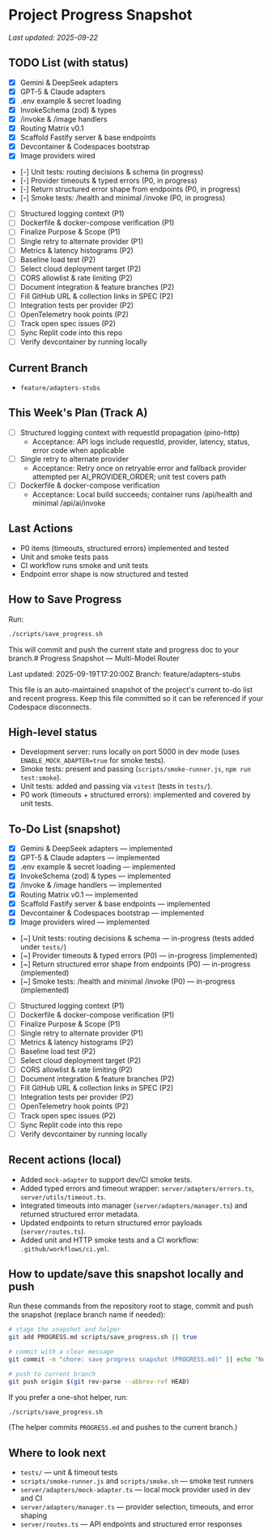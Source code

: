 # Project Progress Snapshot

_Last updated: 2025-09-22_

## TODO List (with status)

- [x] Gemini & DeepSeek adapters
- [x] GPT-5 & Claude adapters
- [x] .env example & secret loading
- [x] InvokeSchema (zod) & types
- [x] /invoke & /image handlers
- [x] Routing Matrix v0.1
- [x] Scaffold Fastify server & base endpoints
- [x] Devcontainer & Codespaces bootstrap
- [x] Image providers wired
- [-] Unit tests: routing decisions & schema (in progress)
- [-] Provider timeouts & typed errors (P0, in progress)
- [-] Return structured error shape from endpoints (P0, in progress)
- [-] Smoke tests: /health and minimal /invoke (P0, in progress)
- [ ] Structured logging context (P1)
- [ ] Dockerfile & docker-compose verification (P1)
- [ ] Finalize Purpose & Scope (P1)
- [ ] Single retry to alternate provider (P1)
- [ ] Metrics & latency histograms (P2)
- [ ] Baseline load test (P2)
- [ ] Select cloud deployment target (P2)
- [ ] CORS allowlist & rate limiting (P2)
- [ ] Document integration & feature branches (P2)
- [ ] Fill GitHub URL & collection links in SPEC (P2)
- [ ] Integration tests per provider (P2)
- [ ] OpenTelemetry hook points (P2)
- [ ] Track open spec issues (P2)
- [ ] Sync Replit code into this repo
- [ ] Verify devcontainer by running locally

## Current Branch
- `feature/adapters-stubs`

## This Week's Plan (Track A)
- [ ] Structured logging context with requestId propagation (pino-http)
	- Acceptance: API logs include requestId, provider, latency, status, error code when applicable
- [ ] Single retry to alternate provider
	- Acceptance: Retry once on retryable error and fallback provider attempted per AI_PROVIDER_ORDER; unit test covers path
- [ ] Dockerfile & docker-compose verification
	- Acceptance: Local build succeeds; container runs /api/health and minimal /api/ai/invoke

## Last Actions
- P0 items (timeouts, structured errors) implemented and tested
- Unit and smoke tests pass
- CI workflow runs smoke and unit tests
- Endpoint error shape is now structured and tested

## How to Save Progress
Run:
```bash
./scripts/save_progress.sh
```
This will commit and push the current state and progress doc to your branch.# Progress Snapshot — Multi-Model Router

Last updated: 2025-09-19T17:20:00Z
Branch: feature/adapters-stubs

This file is an auto-maintained snapshot of the project's current to-do list and recent progress. Keep this file committed so it can be referenced if your Codespace disconnects.

## High-level status
- Development server: runs locally on port 5000 in dev mode (uses `ENABLE_MOCK_ADAPTER=true` for smoke tests).
- Smoke tests: present and passing (`scripts/smoke-runner.js`, `npm run test:smoke`).
- Unit tests: added and passing via `vitest` (tests in `tests/`).
- P0 work (timeouts + structured errors): implemented and covered by unit tests.

## To-Do List (snapshot)
- [x] Gemini & DeepSeek adapters — implemented
- [x] GPT-5 & Claude adapters — implemented
- [x] .env example & secret loading — implemented
- [x] InvokeSchema (zod) & types — implemented
- [x] /invoke & /image handlers — implemented
- [x] Routing Matrix v0.1 — implemented
- [x] Scaffold Fastify server & base endpoints — implemented
- [x] Devcontainer & Codespaces bootstrap — implemented
- [x] Image providers wired — implemented
- [~] Unit tests: routing decisions & schema — in-progress (tests added under `tests/`)
- [~] Provider timeouts & typed errors (P0) — in-progress (implemented)
- [~] Return structured error shape from endpoints (P0) — in-progress (implemented)
- [~] Smoke tests: /health and minimal /invoke (P0) — in-progress (implemented)
- [ ] Structured logging context (P1)
- [ ] Dockerfile & docker-compose verification (P1)
- [ ] Finalize Purpose & Scope (P1)
- [ ] Single retry to alternate provider (P1)
- [ ] Metrics & latency histograms (P2)
- [ ] Baseline load test (P2)
- [ ] Select cloud deployment target (P2)
- [ ] CORS allowlist & rate limiting (P2)
- [ ] Document integration & feature branches (P2)
- [ ] Fill GitHub URL & collection links in SPEC (P2)
- [ ] Integration tests per provider (P2)
- [ ] OpenTelemetry hook points (P2)
- [ ] Track open spec issues (P2)
- [ ] Sync Replit code into this repo
- [ ] Verify devcontainer by running locally

## Recent actions (local)
- Added `mock-adapter` to support dev/CI smoke tests.
- Added typed errors and timeout wrapper: `server/adapters/errors.ts`, `server/utils/timeout.ts`.
- Integrated timeouts into manager (`server/adapters/manager.ts`) and returned structured error metadata.
- Updated endpoints to return structured error payloads (`server/routes.ts`).
- Added unit and HTTP smoke tests and a CI workflow: `.github/workflows/ci.yml`.

## How to update/save this snapshot locally and push
Run these commands from the repository root to stage, commit and push the snapshot (replace branch name if needed):

```bash
# stage the snapshot and helper
git add PROGRESS.md scripts/save_progress.sh || true

# commit with a clear message
git commit -m "chore: save progress snapshot (PROGRESS.md)" || echo "Nothing to commit"

# push to current branch
git push origin $(git rev-parse --abbrev-ref HEAD)
```

If you prefer a one-shot helper, run:

```bash
./scripts/save_progress.sh
```

(The helper commits `PROGRESS.md` and pushes to the current branch.)

## Where to look next
- `tests/` — unit & timeout tests
- `scripts/smoke-runner.js` and `scripts/smoke.sh` — smoke test runners
- `server/adapters/mock-adapter.ts` — local mock provider used in dev and CI
- `server/adapters/manager.ts` — provider selection, timeouts, and error shaping
- `server/routes.ts` — API endpoints and structured error responses

